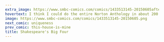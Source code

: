 ```yaml
---
extra_image: https://www.smbc-comics.com/comics/1433513145-20150605after.png
hovertext: I think I could do the entire Norton Anthology in about 200 pages.
image: https://www.smbc-comics.com/comics/1433513145-20150605.png
next_comic: uniqueness
prev_comic: this-house-is-mine
title: Shakespeare's Big Four
---
```



